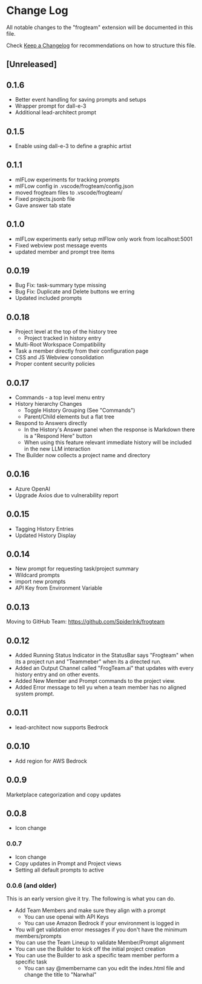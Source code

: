 # Change Log

All notable changes to the "frogteam" extension will be documented in this file.

Check [Keep a Changelog](http://keepachangelog.com/) for recommendations on how to structure this file.

## [Unreleased]

## 0.1.6
- Better event handling for saving prompts and setups
- Wrapper prompt for dall-e-3
- Additional lead-architect prompt

## 0.1.5
- Enable using dall-e-3 to define a graphic artist

## 0.1.1
- mlFLow experiments for tracking prompts
- mlFLow config in .vscode/frogteam/config.json
- moved frogteam files to .vscode/frogteam/
- Fixed projects.jsonb file
- Gave answer tab state

## 0.1.0
- mlFLow experiments early setup mlFlow only work from localhost:5001
- Fixed webview post message events
- updated member and prompt tree items

## 0.0.19
- Bug Fix: task-summary type missing
- Bug Fix: Duplicate and Delete buttons we erring
- Updated included prompts

## 0.0.18
- Project level at the top of the history tree
    - Project tracked in history entry
- Multi-Root Workspace Compatibility
- Task a member directly from their configuration page
- CSS and JS Webview consolidation
- Proper content security policies

## 0.0.17
- Commands - a top level menu entry
- History hierarchy Changes 
    - Toggle History Grouping (See "Commands")
    - Parent/Child elements but a flat tree
- Respond to Answers directly
    - In the History's Answer panel when the response is Markdown there is a "Respond Here" button
    - When using this feature relevant immediate history will be included in the new LLM interaction
- The Builder now collects a project name and directory

## 0.0.16
- Azure OpenAI  
- Upgrade Axios due to vulnerability report

## 0.0.15
- Tagging History Entries
- Updated History Display

## 0.0.14
- New prompt for requesting task/project summary
- Wildcard prompts
- import new prompts
- API Key from Environment Variable

## 0.0.13
Moving to GitHub Team: https://github.com/SpiderInk/frogteam

## 0.0.12
- Added Running Status Indicator in the StatusBar says "Frogteam" when its a project run and "Teammeber" when its a directed run.
- Added an Output Channel called "FrogTeam.ai" that updates with every history entry and on other events.
- Added New Member and Prompt commands to the project view.
- Added Error message to tell yu when a team member has no aligned system prompt.
## 0.0.11
- lead-architect now supports Bedrock

## 0.0.10
- Add region for AWS Bedrock

## 0.0.9
Marketplace categorization and copy updates

## 0.0.8
- Icon change

### 0.0.7
- Icon change
- Copy updates in Prompt and Project views
- Setting all default prompts to active

### 0.0.6 (and older)
This is an early version give it try. The following is what you can do.
- Add Team Members and make sure they align with a prompt
    - You can use openai with API Keys
    - You can use Amazon Bedrock if your environment is logged in
- You will get validation error messages if you don't have the minimum members/prompts
- You can use the Team Lineup to validate Member/Prompt alignment
- You can use the Builder to kick off the initial project creation
- You can use the Builder to ask a specific team member perform a specific task
    - You can say @membername can you edit the index.html file and change the title to "Narwhal"